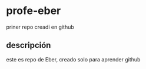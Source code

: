 # profe-eber
priner repo creadi en github

## descripción
este es repo de Eber, creado solo para aprender github
